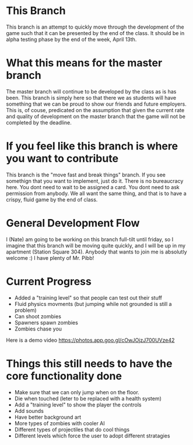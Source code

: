 # This Branch
This branch is an attempt to quickly move through the development of the game such that it can be presented by the end of the class. It should be in alpha testing phase by the end of the week, April 13th.

# What this means for the master branch
The master branch will continue to be developed by the class as is has been. This branch is simply here so that there we as students will have something that we can be proud to show our friends and future employers. This is, of couse, predicated on the assumption that given the current rate and quality of development on the master branch that the game will not be completed by the deadline.

# If you feel like this branch is where you want to contribute
This branch is the "move fast and break things" branch. If you see somethign that you want to implement, just do it. There is no bureaucracy here. You dont need to wait to be assigned a card. You dont need to ask permission from anybody. We all want the same thing, and that is to have a crispy, fluid game by the end of class. 

# General Development Flow
I (Nate) am going to be working on this branch full-tilt until friday, so I imagine that this branch will be moving quite quickly, and I will be up in my apartment (Station Square 304). Anybody that wants to join me is absolutly welcome :) I have plenty of Mr. Pibb!

# Current Progress

* Added a "training level" so that people can test out their stuff
* Fluid physics movments (but jumping while not grounded is still a problem)
* Can shoot zombies
* Spawners spawn zombies
* Zombies chase you

Here is a demo video 
https://photos.app.goo.gl/cOwJOjzJ700UVze42

# Things this still needs to have the core functionality done

* Make sure that we can only jump when on the floor.
* Die when touched (leter to be replaced with a health system)
* Add a "training level" to show the player the controls
* Add sounds
* Have better background art
* More types of zombies with cooler AI
* Different types of projectiles that do cool things
* Different levels which force the user to adopt different stratagies
